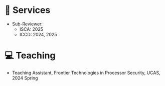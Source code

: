 # 💬 Services

- Sub-Reviewer:
    - ISCA: 2025
    - ICCD: 2024, 2025

# 💻 Teaching

- Teaching Assistant, Frontier Technologies in Processor Security, UCAS, 2024 Spring
